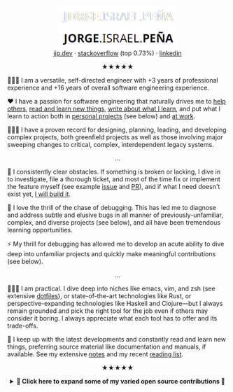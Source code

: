 <p align="center">
  <img src="https://github.com/blaenk/blaenk/raw/master/static/masthead-dark-alpha.png#gh-dark-mode-only">
  <img src="https://github.com/blaenk/blaenk/raw/master/static/masthead-light-alpha.png#gh-light-mode-only"><br>
  <a href="https://jip.dev">jip.dev</a> · <a href="https://stackoverflow.com/users/101090/jorge-israel-pe%c3%b1a">stackoverflow</a> (top 0.73%) · <a href="https://www.linkedin.com/in/jorge-israel-p/">linkedin</a>
</p>

<p align="center">★★★★★</p>

🙋🏻‍♂️ I am a versatile, self-directed engineer with +3 years of professional experience and +16 years of overall software engineering experience.

❤️ I have a passion for software engineering that naturally drives me to [help others](https://stackoverflow.com/users/101090/jorge-israel-pe%c3%b1a), [read and learn new things](https://jip.dev/reads/), [write about what I learn](https://jip.dev/notes/), and put what I learn to action both in [personal projects](https://github.com/blaenk) (see below) and [at work](https://www.linkedin.com/in/jorge-israel-p/).

👷🏻‍♂️ I have a proven record for designing, planning, leading, and developing complex projects, both greenfield projects as well as those involving major sweeping changes to critical, complex, interdependent legacy systems.

<!-- --- -->
<!-- <p align="center">▲▼▲▼▲</p> -->
<p align="center">…</p>

🚀 I consistently clear obstacles. If something is broken or lacking, I dive in to investigate, file a thorough ticket, and most of the time fix or implement the feature myself (see example [issue](https://github.com/aws/aws-cdk/issues/10921) and [PR](https://github.com/aws/aws-cdk/pull/10922)), and if what I need doesn't exist yet, [I will build it](https://github.com/blaenk/hoedown#readme).

🐞 I love the thrill of the chase of debugging. This has led me to diagnose and address subtle and elusive bugs in all manner of previously-unfamiliar, complex, and diverse projects (see below), and all have been tremendous learning opportunities.

⚡ My thrill for debugging has allowed me to develop an acute ability to dive deep into unfamiliar projects and quickly make meaningful contributions (see below).

<!-- --- -->
<!-- <p align="center">▼▲▼▲▼</p> -->
<p align="center">…</p>

🧘🏻‍♂️ I am practical. I dive deep into niches like emacs, vim, and zsh (see extensive [dotfiles](https://github.com/blaenk/dots)), or state-of-the-art technologies like Rust, or perspective-expanding technologies like Haskell and Clojure—but I always remain grounded and pick the right tool for the job even if others may consider it boring. I always appreciate what each tool has to offer and its trade-offs.

👀 I keep up with the latest developments and constantly read and learn new things, preferring source material like documentation and manuals, if available. See my extensive [notes](https://jip.dev/notes/) and my recent [reading list](https://jip.dev/reads/).

<p align="center">★★★★★</p>

<details>
<summary align="center"><strong>🔽 Click here to expand some of my varied open source contributions 🔽</strong></summary>
<br>

See the full list [here](https://jip.dev/work/).

<!-- prettier-ignore -->
| Project | Language | Description |
| :------ | :------: | :---------- |
| [AWS CDK](https://github.com/aws/aws-cdk/pulls?q=author%3Ablaenk+is%3Apr)<br>Infrastructure as Code | TypeScript | I implemented native `.dockerignore` and `.gitignore` support to fix confusing and erratic behavior, and also added support for the AWS Lambda `WorkDir` option. [Learn more](https://jip.dev/work/cdk/). |
| [Minio](https://github.com/minio/minio/issues?q=author%3Ablaenk+is%3Amerged)<br>Kubernetes Native Object Storage | Go | I optimized listings of large HDFS directories with +1,500 files by 200x to aid a company merger. [Learn more](https://jip.dev/work/minio/). |
| [Rust](https://github.com/rust-lang/rust/pull/22351)<br>Systems Programming Language | Rust | I was an early Rust user since before 2014 and consistently helped to adapt Rust packages to breaking changes of syntax, semantics, and libraries. I [reported compiler errors](https://github.com/rust-lang/rust/issues?q=is%3Aissue+sort%3Aupdated-desc+author%3Ablaenk+is%3Aclosed) that I discovered by using bleeding-edge nightly features, and contributed a speedy fix in time for the 1.0 release. [Learn more](https://jip.dev/work/rust/). |
| [libtorrent](https://github.com/rakshasa/libtorrent/pull/40)/[rtorrent](https://github.com/rakshasa/rtorrent/pull/127)<br>BitTorrent Library/Client | C++ | I fixed elusive platform-specific bugs reported by Solaris users caused by non-portable signal handling due to non-POSIX compliant system calls. [Learn more](https://jip.dev/work/rtorrent/) and [more](https://jip.dev/work/libtorrent/). |
| [hoedown](https://github.com/hoedown/hoedown/pulls?q=author%3Ablaenk+is%3Apr)<br>Markdown C Library | C | Early on Rust lacked a fully-featured Markdown library and I needed one for the static site generator I was writing ([diecast](https://github.com/diecast/diecast)), so I wrote **idiomatic** [bindings to hoedown for Rust](https://github.com/blaenk/hoedown) which exposed previously unknown edge cases in the C library through different combinations of feature flags. [Learn more](https://jip.dev/work/hoedown/). |
| [WP-reCAPTCHA](https://jip.dev/work/wp-recaptcha/)<br>Official reCAPTCHA WordPress Plugin | PHP | Back in 2008 the lead engineer of the Carnegie Mellon University project [reCAPTCHA](https://en.wikipedia.org/wiki/Recaptcha) asked if I would be interested in creating the official WordPress plugin for reCAPTCHA and I accepted. After over half a million installs, I transferred ownership to Google after they acquired reCAPTCHA. [Learn more](https://jip.dev/work/wp-recaptcha/). |
| [Hakyll](https://github.com/jaspervdj/hakyll/pulls?q=author%3Ablaenk)<br>Static Site Generator | Haskell | I fixed a [reported bug](https://github.com/jaspervdj/hakyll/issues/250) that appeared without any changes to code nor to the Hakyll library, something especially rare in Haskell. [Learn more](https://jip.dev/work/hakyll/). |
| [Aura](https://github.com/fosskers/aura/pull/233)<br>AUR [Package Helper](https://wiki.archlinux.org/title/AUR_helpers) | Haskell | I implemented search-result count limiting. [Learn more](https://jip.dev/work/aura/). |
| [Syncplay](https://github.com/Syncplay/syncplay/issues?q=author%3Ablaenk)<br>Media Player Synchronizer | Python | I contributed features to the synchronization algorithm and made Syncplay packageable on Linux, then created ArchLinux [AUR packages](https://aur.archlinux.org/packages/?O=0&SeB=nd&K=syncplay&outdated=&SB=n&SO=a&PP=50&do_Search=Go) for them. [Learn more](https://jip.dev/work/syncplay/). |
| [Handlebars-Rust](https://github.com/sunng87/handlebars-rust/issues?q=author%3Ablaenk)<br>Template Engine | Rust | I kept it updated against the frequent breaking changes of pre-1.0 Rust. |
| [MPC-HC](https://github.com/mpc-hc/mpc-hc/pull/38)<br>Media Player | C++ | I fixed remote web UI seeking. |
| [notify](https://github.com/notify-rs/notify/issues?q=author%3Ablaenk)<br>File System Events | Rust | I kept it updated against the frequent breaking changes of pre-1.0 Rust, as well as fixed general bugs and made certain optimizations. |
| [git2](https://github.com/rust-lang/git2-rs/pulls?q=author%3Ablaenk)<br>Rust Bindings to [libgit2](https://libgit2.org/) | Rust | I increased C library binding coverage. |
| [inotify-rs](https://github.com/hannobraun/inotify-rs/pull/14)<br>Rust Bindings to Linux [`inotify`](https://en.wikipedia.org/wiki/Inotify) | Rust | I adapted it to pre-1.0 breaking changes by interpreting Linux documentation for the correct kind of error to yield. |

</details>
